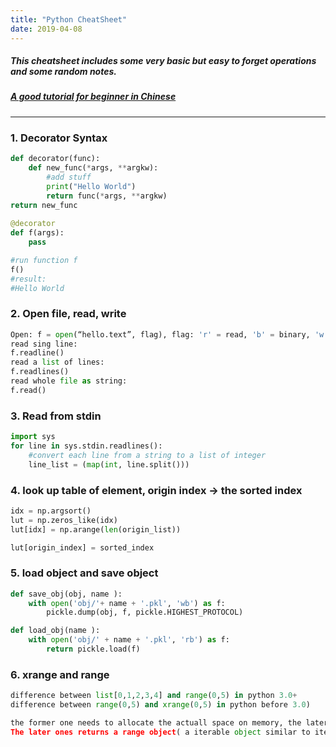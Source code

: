```yaml
---
title: "Python CheatSheet"
date: 2019-04-08
---
```

##### This cheatsheet includes some very basic but easy to forget operations and some random notes.
##### [A good tutorial for beginner in Chinese](https://gist.github.com/SEKIRO-J/217f84929b37d40b827abbb1b6796342)
---------------------
### 1. Decorator Syntax
```Python
def decorator(func):  
	def new_func(*args, **argkw):  
		#add stuff
		print("Hello World")   
		return func(*args, **argkw)
return new_func 
 
@decorator  
def f(args):
	pass

#run function f
f()
#result:
#Hello World
```

### 2. Open file, read, write
```Python
Open: f = open(“hello.text”, flag), flag: 'r' = read, 'b' = binary, 'w' = write
read sing line:
f.readline() 
read a list of lines:
f.readlines()
read whole file as string:
f.read()
```
### 3.  Read from stdin
```Python
import sys
for line in sys.stdin.readlines():
	#convert each line from a string to a list of integer
	line_list = (map(int, line.split()))
```
### 4.  look up table of element, origin index -> the sorted index
```Python
idx = np.argsort()
lut = np.zeros_like(idx)  
lut[idx] = np.arange(len(origin_list))

lut[origin_index] = sorted_index
```

### 5. load object and save object
```Python
def save_obj(obj, name ):
    with open('obj/'+ name + '.pkl', 'wb') as f:
        pickle.dump(obj, f, pickle.HIGHEST_PROTOCOL)

def load_obj(name ):
    with open('obj/' + name + '.pkl', 'rb') as f:
        return pickle.load(f)
```

### 6.   xrange and range
```Python
difference between list[0,1,2,3,4] and range(0,5) in python 3.0+
difference between range(0,5) and xrange(0,5) in python before 3.0)

the former one needs to allocate the actuall space on memory, the later one doesn't have to.
The later ones returns a range object( a iterable object similar to iteratorbut allows random access), so allocate memory on demand.
```

<!--stackedit_data:
eyJoaXN0b3J5IjpbLTY3NTYxODM5NSwtOTM3NjI0Nzk3LDEwNj
U5ODA0NTQsMTYyNTU0MDIwMiwxMTkzNTE5MzgwXX0=
-->